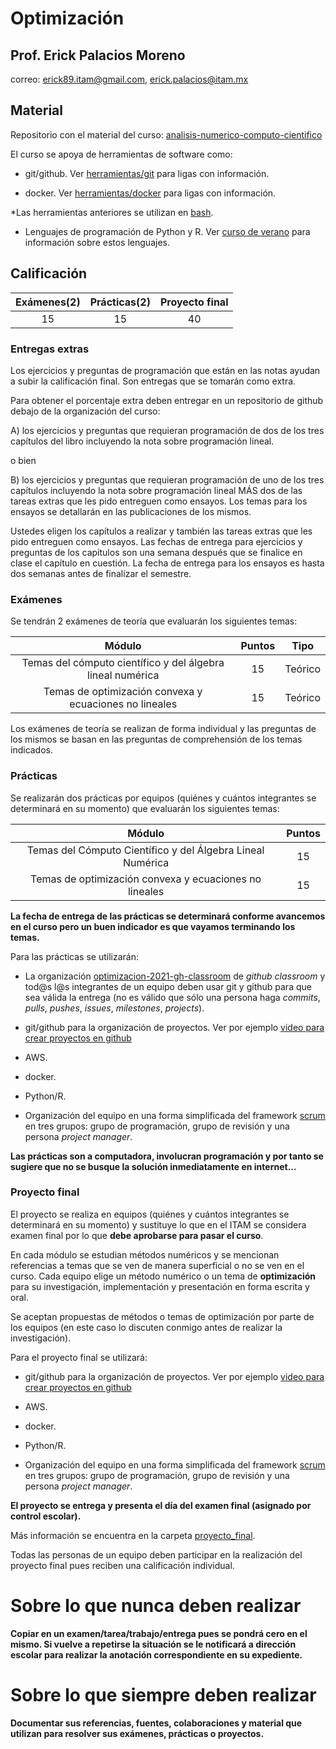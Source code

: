 # Optimización

## Prof. Erick Palacios Moreno

correo: erick89.itam@gmail.com, erick.palacios@itam.mx

## Material

Repositorio con el material del curso: [analisis-numerico-computo-cientifico](https://github.com/ITAM-DS/analisis-numerico-computo-cientifico)

El curso se apoya de herramientas de software como:

* git/github. Ver [herramientas/git](https://github.com/ITAM-DS/Propedeutico/tree/master/herramientas/git) para ligas con información.

* docker. Ver [herramientas/docker](https://github.com/ITAM-DS/Propedeutico/tree/master/herramientas/docker) para ligas con información.

\*Las herramientas anteriores se utilizan en [bash](https://github.com/ITAM-DS/Propedeutico/tree/master/herramientas/bash).

* Lenguajes de programación de Python y R. Ver [curso de verano](https://github.com/ITAM-DS/Propedeutico#%C3%ADndice-de-notas) para información sobre estos lenguajes.




## Calificación

|Exámenes(2)| Prácticas(2)|Proyecto final|
|:---:|:---:|:---:|
|15|15|40|

### Entregas extras

Los ejercicios y preguntas de programación que están en las notas ayudan a subir la calificación final. Son entregas que se tomarán como extra.

Para obtener el porcentaje extra deben entregar en un repositorio de github debajo de la organización del curso:

A) los ejercicios y preguntas que requieran programación de dos de los tres capítulos del libro incluyendo la nota sobre programación lineal.

o bien

B) los ejercicios y preguntas que requieran programación de uno de los tres capítulos incluyendo la nota sobre programación lineal MÁS dos de las tareas extras que les pido entreguen como ensayos. Los temas para los ensayos se detallarán en las publicaciones de los mismos.

Ustedes eligen los capítulos a realizar y también las tareas extras que les pido entreguen como ensayos. Las fechas de entrega para ejercicios y preguntas de los capítulos son una semana después que se finalice en clase el capítulo en cuestión. La fecha de entrega para los ensayos es hasta dos semanas antes de finalizar el semestre.

### Exámenes

Se tendrán 2 exámenes de teoría que evaluarán los siguientes temas:

|Módulo| Puntos| Tipo|
|:---:|:---:|:---:|
|Temas del cómputo científico y del álgebra lineal numérica|15|Teórico|
|Temas de optimización convexa y ecuaciones no lineales|15|Teórico|


Los exámenes de teoría se realizan de forma individual y las preguntas de los mismos se basan en las preguntas de comprehensión de los temas indicados. 


### Prácticas

Se realizarán dos prácticas por equipos (quiénes y cuántos integrantes se determinará en su momento) que evaluarán los siguientes temas:

|Módulo| Puntos|
|:---:|:---:|
|Temas del Cómputo Científico y del Álgebra Lineal Numérica|15|
|Temas de optimización convexa y ecuaciones no lineales|15|


**La fecha de entrega de las prácticas se determinará conforme avancemos en el curso pero un buen indicador es que vayamos terminando los temas.**

Para las prácticas se utilizarán:

* La organización [optimizacion-2021-gh-classroom](https://github.com/optimizacion-2021-gh-classroom) de *github classroom* y tod@s l@s integrantes de un equipo deben usar git y github para que sea válida la entrega (no es válido que sólo una persona haga *commits*, *pulls*, *pushes*, *issues*, *milestones*, *projects*).

* git/github para la organización de proyectos. Ver por ejemplo [video para crear proyectos en github](https://youtu.be/z4Xpif7HI04)

* AWS.

* docker.

* Python/R.

* Organización del equipo en una forma simplificada del framework [scrum](https://www.youtube.com/watch?v=b02ZkndLk1Y&feature=emb_logo) en tres grupos: grupo de programación, grupo de revisión y una persona *project manager*.

**Las prácticas son a computadora, involucran programación y por tanto se sugiere que no se busque la solución inmediatamente en internet...**


### Proyecto final

El proyecto se realiza en equipos (quiénes y cuántos integrantes se determinará en su momento) y sustituye lo que en el ITAM se considera examen final por lo que **debe aprobarse para pasar el curso**.

En cada módulo se estudian métodos numéricos y se mencionan referencias a temas que se ven de manera superficial o no se ven en el curso. Cada equipo elige un método numérico o un tema de **optimización** para su investigación, implementación  y presentación en forma escrita y oral.

Se aceptan propuestas de métodos o temas de optimización por parte de los equipos (en este caso lo discuten conmigo antes de realizar la investigación).

Para el proyecto final se utilizará:

* git/github para la organización de proyectos. Ver por ejemplo [video para crear proyectos en github](https://youtu.be/z4Xpif7HI04)

* AWS.

* docker.

* Python/R.

* Organización del equipo en una forma simplificada del framework [scrum](https://www.youtube.com/watch?v=b02ZkndLk1Y&feature=emb_logo) en tres grupos: grupo de programación, grupo de revisión y una persona *project manager*.

**El proyecto se entrega y presenta el día del examen final (asignado por control escolar).**

Más información se encuentra en la carpeta [proyecto_final](proyecto_final).

Todas las personas de un equipo deben participar en la realización del proyecto final pues reciben una calificación individual.

# Sobre lo que nunca deben realizar

**Copiar en un examen/tarea/trabajo/entrega pues se pondrá cero en el mismo. Si vuelve a repetirse la situación se le notificará a dirección escolar para realizar la anotación correspondiente en su expediente.**

# Sobre lo que siempre deben realizar

**Documentar sus referencias, fuentes, colaboraciones y material que utilizan para resolver sus exámenes, prácticas o proyectos.**

